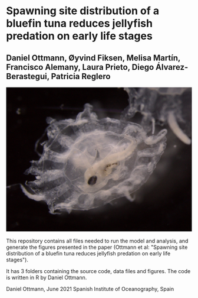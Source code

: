 # Spawning site distribution of a bluefin tuna reduces jellyfish predation on early life stages
## Daniel Ottmann, Øyvind Fiksen, Melisa Martín, Francisco Alemany, Laura Prieto, Diego Álvarez-Berastegui, Patricia Reglero

![alt text](https://github.com/dottmann/tuna_jellyfish_predation/blob/main/media/metaephyrae_tuna.jpg)

This repository contains all files needed to run the model and analysis, and generate the figures presented in the paper (Ottmann et al: "Spawning site distribution of a bluefin tuna reduces jellyfish predation on early life stages").

It has 3 folders containing the source code, data files and figures. The code is written in R by Daniel Ottmann.

Daniel Ottmann, June 2021 Spanish Institute of Oceanography, Spain
